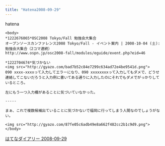 ```yaml
---
title: "Hatena2008-09-29"
---
```


hatena

```
<body>
*1222676065*OSC2008 Tokyo/Fall 勉強会大集合
オープンソースカンファレンス2008 Tokyo/Fall - イベント案内 | 2008-10-04 (土): 勉強会大集合（2コマ連続）
http://www.ospn.jp/osc2008-fall/modules/eguide/event.php?eid=46

*1222704674*気づかない
<img src="http://gyazo.com/bad7b52c84e7299c634ad72e4be9541d.png">
090 xxxx-xxxxって入力してエラーになり、090 xxxxxxxxって入力してもダメで、どうせ連絡してこないだろうと入力例に書いてある通りに入力したのにそれでもダメでがっかりしているところ。

左にもう一つ入力欄があることに気づいていなかった。

-----

まぁ、これで複数候補出ていることに気づかないで福岡に行ってしまう人間なのでしょうがない。

<img src="http://gyazo.com/87fe05c6adb49e8a662f482cc2b1c9d9.png">
</body>
```


[はてなダイアリー 2008-09-29](https://nishiohirokazu.hatenadiary.org/archive/2008/09/29)